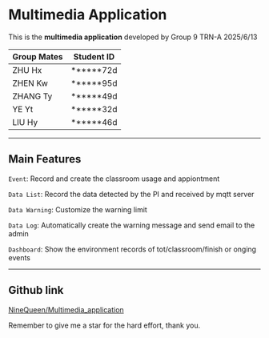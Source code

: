 # Multimedia Application

This is the **multimedia application** developed by Group 9 TRN-A 2025/6/13

| Group Mates  | Student ID |
| ----- | -----|
| ZHU Hx  | ******72d |
| ZHEN Kw  | ******95d |
| ZHANG Ty | ******49d |
| YE Yt     | ******32d |
| LIU Hy   | ******46d |
---
## Main Features
`Event`: Record and create the classroom usage and appiontment

`Data List`: Record the data detected by the PI and received by mqtt server

`Data Warning`: Customize the warning limit

`Data Log`: Automatically create the warning message and send email to the admin

`Dashboard`: Show the environment records of tot/classroom/finish or onging events

---
## Github link
[NineQueen/Multimedia_application](https://github.com/NineQueen/Multimedia_application/tree/main)

Remember to give me a star for the hard effort, thank you.
